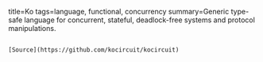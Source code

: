 title=Ko
tags=language, functional, concurrency
summary=Generic type-safe language for concurrent, stateful, deadlock-free systems and protocol manipulations.
~~~~~~

[Source](https://github.com/kocircuit/kocircuit)
